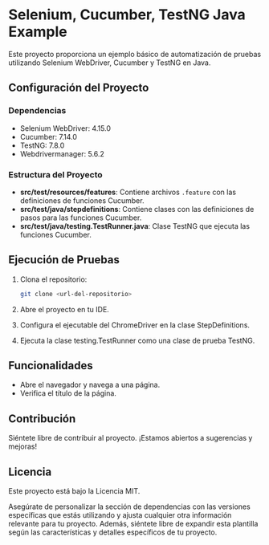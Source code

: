 # Selenium, Cucumber, TestNG Java Example

Este proyecto proporciona un ejemplo básico de automatización de pruebas utilizando Selenium WebDriver, Cucumber y TestNG en Java.

## Configuración del Proyecto

### Dependencias

- Selenium WebDriver: 4.15.0
- Cucumber: 7.14.0
- TestNG: 7.8.0
- Webdrivermanager: 5.6.2

### Estructura del Proyecto

- **src/test/resources/features**: Contiene archivos `.feature` con las definiciones de funciones Cucumber.
- **src/test/java/stepdefinitions**: Contiene clases con las definiciones de pasos para las funciones Cucumber.
- **src/test/java/testing.TestRunner.java**: Clase TestNG que ejecuta las funciones Cucumber.

## Ejecución de Pruebas

1. Clona el repositorio:

   ```bash
   git clone <url-del-repositorio>

2. Abre el proyecto en tu IDE.

3. Configura el ejecutable del ChromeDriver en la clase StepDefinitions.

4. Ejecuta la clase testing.TestRunner como una clase de prueba TestNG.

## Funcionalidades
* Abre el navegador y navega a una página.
* Verifica el título de la página.

## Contribución
Siéntete libre de contribuir al proyecto. ¡Estamos abiertos a sugerencias y mejoras!

## Licencia
Este proyecto está bajo la Licencia MIT.

Asegúrate de personalizar la sección de dependencias con las versiones específicas que estás utilizando y ajusta cualquier otra información relevante para tu proyecto. Además, siéntete libre de expandir esta plantilla según las características y detalles específicos de tu proyecto.